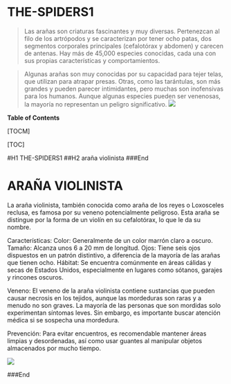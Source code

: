 # THE-SPIDERS1
>Las arañas son criaturas fascinantes y muy diversas. Pertenezcan al filo de los artrópodos y se caracterizan por tener ocho patas, dos segmentos corporales principales (cefalotórax y abdomen) y carecen de antenas. Hay más de 45,000 especies conocidas, cada una con sus propias características y comportamientos.

>Algunas arañas son muy conocidas por su capacidad para tejer telas, que utilizan para atrapar presas. Otras, como las tarántulas, son más grandes y pueden parecer intimidantes, pero muchas son inofensivas para los humanos. Aunque algunas especies pueden ser venenosas, la mayoría no representan un peligro significativo.
[![](https://th.bing.com/th/id/OIP.3vYUfoloLV_vdxHpNnVhkQHaFa?rs=1&pid=ImgDetMain)](http://https://th.bing.com/th/id/OIP.3vYUfoloLV_vdxHpNnVhkQHaFa?rs=1&pid=ImgDetMain)

**Table of Contents**

[TOCM]

[TOC]

#H1 THE-SPIDERS1
##H2 araña violinista
###End
# ARAÑA VIOLINISTA
La araña violinista, también conocida como araña de los reyes o Loxosceles reclusa, es famosa por su veneno potencialmente peligroso. Esta araña se distingue por la forma de un violín en su cefalotórax, lo que le da su nombre.

Características:
Color: Generalmente de un color marrón claro a oscuro.
Tamaño: Alcanza unos 6 a 20 mm de longitud.
Ojos: Tiene seis ojos dispuestos en un patrón distintivo, a diferencia de la mayoría de las arañas que tienen ocho.
Hábitat:
Se encuentra comúnmente en áreas cálidas y secas de Estados Unidos, especialmente en lugares como sótanos, garajes y rincones oscuros.

Veneno:
El veneno de la araña violinista contiene sustancias que pueden causar necrosis en los tejidos, aunque las mordeduras son raras y a menudo no son graves. La mayoría de las personas que son mordidas solo experimentan síntomas leves. Sin embargo, es importante buscar atención médica si se sospecha una mordedura.

Prevención:
Para evitar encuentros, es recomendable mantener áreas limpias y desordenadas, así como usar guantes al manipular objetos almacenados por mucho tiempo.

[![](https://th.bing.com/th/id/OIP.qA3bxt6DBV0SocN6YkV9IgHaEK?rs=1&pid=ImgDetMain)](http://https://th.bing.com/th/id/OIP.qA3bxt6DBV0SocN6YkV9IgHaEK?rs=1&pid=ImgDetMain)

###End
